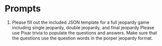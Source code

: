 # Prompts
1. Please fill out the included JSON template for a full jeopardy game including single jeopardy, double jeopardy, and final jeopardy  Please use Pixar trivia to populate the questions and answers.  Make sure that the questions use the question words in the porper jeopardy format.